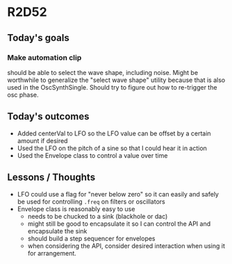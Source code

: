 # R2D52

## Today's goals

### Make automation clip
should be able to select the wave shape, including noise.
Might be worthwhile to generalize the "select wave shape" utility because that is also used in the OscSynthSingle.
Should try to figure out how to re-trigger the osc phase.


## Today's outcomes
- Added centerVal to LFO so the LFO value can be offset by a certain amount if desired
- Used the LFO on the pitch of a sine so that I could hear it in action
- Used the Envelope class to control a value over time

## Lessons / Thoughts
- LFO could use a flag for "never below zero" so it can easily and safely be used for controlling `.freq` on filters or oscillators
- Envelope class is reasonably easy to use
  - needs to be chucked to a sink (blackhole or dac)
  - might still be good to encapsulate it so I can control the API and encapsulate the sink
  - should build a step sequencer for envelopes
  - when considering the API, consider desired interaction when using it for arrangement. 
  